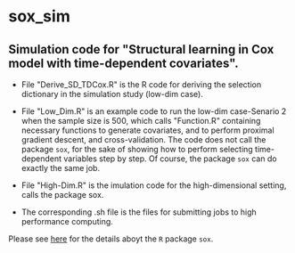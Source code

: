 # sox_sim

## Simulation code for "Structural learning in Cox model with time-dependent covariates".

- File "Derive_SD_TDCox.R" is the R code for deriving the selection dictionary in the simulation study (low-dim case).

* File "Low_Dim.R" is an example code to run the low-dim case-Senario 2 when the sample size is 500, which calls "Function.R" containing necessary functions to generate covariates, and to perform proximal gradient descent, and cross-validation. The code does not call the package ```sox```, for the sake of showing how to perform selecting time-dependent variables step by step. Of course, the package ```sox``` can do exactly the same job.

+ File "High-Dim.R" is the imulation code for the high-dimensional setting, calls the package sox.

- The corresponding .sh file is the files for submitting jobs to high performance computing.

Please see [here](https://cran.r-project.org/web/packages/sox/index.html) for the details aboyt the ```R``` package ```sox```.
